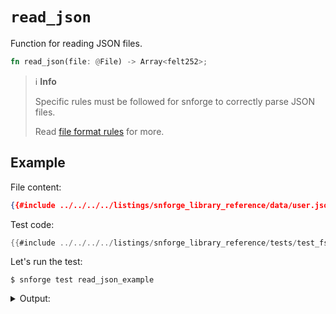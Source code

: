 # `read_json`

Function for reading JSON files.

```rust
fn read_json(file: @File) -> Array<felt252>;
```

> ℹ️ **Info**
>
> Specific rules must be followed for snforge to correctly parse JSON files.
>
> Read [file format rules](./file_format_rules.md#json-files) for more.

## Example

File content:
```json
{{#include ../../../../listings/snforge_library_reference/data/user.json}}
```

Test code:
```rust
{{#include ../../../../listings/snforge_library_reference/tests/test_fs_read_json.cairo}}
```

<!-- { "package_name": "snforge_library_reference" } -->
Let's run the test:
```shell
$ snforge test read_json_example
```

<details>
<summary>Output:</summary>

```shell
Collected 1 test(s) from snforge_library_reference package
Running 1 test(s) from tests/
0x1e
0x0
0x536f66747761726520456e67696e656572
0x11
0x0
0x4e657720596f726b
0x8
0x0
0x555341
0x3
0x0
0x4a6f686e
0x4
0x0
0x446f65
0x3
[PASS] snforge_library_reference_integrationtest::test_fs_read_json::read_json_example ([..])
Running 0 test(s) from src/
Tests: 1 passed, 0 failed, 0 ignored, [..] filtered out
```
</details>
<br>

